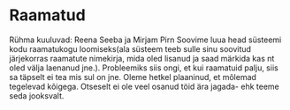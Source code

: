 # Raamatud
Rühma kuuluvad: Reena Seeba ja Mirjam Pirn
Soovime luua head süsteemi kodu raamatukogu loomiseks(ala süsteem teeb sulle sinu soovitud järjekorras raamatute nimekirja, mida oled lisanud ja saad märkida kas nt oled välja laenanud jne.). Probleemiks siis ongi, et kui raamatuid palju, siis sa täpselt ei tea mis sul on jne.
Oleme hetkel plaaninud, et mõlemad tegelevad kõigega. Otseselt ei ole veel osanud töid ära jagada- ehk teeme seda jooksvalt.
